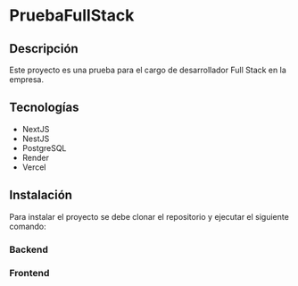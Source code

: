 # PruebaFullStack

## Descripción

Este proyecto es una prueba para el cargo de desarrollador Full Stack en la empresa.

## Tecnologías

- NextJS
- NestJS
- PostgreSQL
- Render
- Vercel

## Instalación

Para instalar el proyecto se debe clonar el repositorio y ejecutar el siguiente comando:

### Backend

### Frontend
